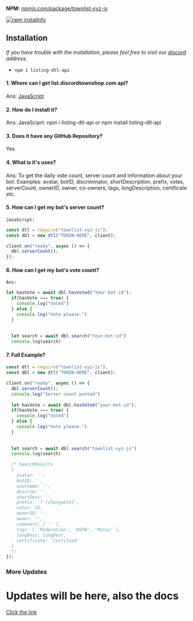 **NPM:** [npmjs.com/package/townlist-xyz-js](https://www.npmjs.com/package/townlist-xyz-js/)<br>



<a href="https://nodei.co/npm/townlist-xyz-js"><img src="https://nodei.co/npm/listing-dtl-api.png?downloads=true&stars=true" alt="npm installnfo" /></a>


## Installation
*If you have trouble with the installation, please feel free to visit our [discord](https://townlist.xyz/dc) address.*
- `npm i listing-dtl-api`

#### 1. Where can I get list.discordtownshop.com api?
  Ans: [JavaScript](https://www.npmjs.com/package/listinging-dtl-api)
            

#### 2. How do I install it?
  Ans: JavaSciprt: npm i listing-dtl-api or npm install listing-dtl-api
          

#### 3. Does it have any GitHub Repository?
 Yes

#### 4. What is it's uses?
  Ans: To get the daily vote count, server count and information about your bot.
Examples:  avatar, botID, discriminator, shortDescription, prefix, votes, serverCount, ownerID, owner, co-owners, tags, longDescription, certificate etc.

#### 5. How can I get my bot's server count?
  `JavaScript:`
```js
const dtl = require("townlist-xyz-js");
const dbl = new dtl("TOKEN-HERE", client);

client.on("ready", async () => {
  dbl.serverCount();
});
```

#### 6. How can I get my bot's vote count?
  `Ans:`
```js
let hasVote = await dbl.hasVoted("Your-bot-id");
  if(hasVote === true) {
    console.log("Voted")
  } else {
    console.log("Vote please.")
  }
  
  
  let search = await dbl.search("Your-bot-id")
  console.log(search)

```

#### 7. Full Example?
```js
const dtl = require("townlist-xyz-js");
const dbl = new dtl("TOKEN-HERE", client);

client.on("ready", async () => {
  dbl.serverCount();
  console.log("Server count posted")
  
  let hasVote = await dbl.hasVoted("your-bot-id");
  if(hasVote === true) {
    console.log("Voted")
  } else {
    console.log("Vote please.")
  }
  
  
  let search = await dbl.search("townlist-xyz-js")
  console.log(search)

  /* SearchResults
  {
    avatar: '',
    botID: '',
    username: '',
    discrim: '',
    shortDesc: '',
    prefix: '? [changable]',
    votes: 25,
    ownerID: '',
    owner: '',
    coowners: [ '' ],
    tags: [ 'Moderation', 'NSFW', 'Music' ],
    longDesc: longDesc,
    certificate: 'Certified'
  }
  */
});
```
### More Updates
# Updates will be here, also the docs
[Click the link](<https://api.townlist.xyz>)
